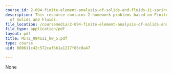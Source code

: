 ```yaml
---
course_id: 2-094-finite-element-analysis-of-solids-and-fluids-ii-spring-2011
description: This resource contains 2 homework problems based on Finite Element Analysis
  of Solids and Fluids.
file_location: /coursemedia/2-094-finite-element-analysis-of-solids-and-fluids-ii-spring-2011/800611c42c572caf6b1a1217f86c0a47_MIT2_094S11_hw_5.pdf
file_type: application/pdf
layout: pdf
title: MIT2_094S11_hw_5.pdf
type: course
uid: 800611c42c572caf6b1a1217f86c0a47

---
```

None